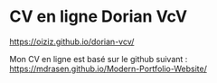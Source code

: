 # CV en ligne Dorian VcV
<a href="https://oiziz.github.io/dorian-vcv/" target="_blank">https://oiziz.github.io/dorian-vcv/</a>

Mon CV en ligne est basé sur le github suivant :
<a href="https://mdrasen.github.com/Modern-Portfolio-Website/" target="_blank">https://mdrasen.github.io/Modern-Portfolio-Website/</a>
